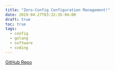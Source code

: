```yaml
---
title: "Zero-Config Configuration Management!"
date: 2019-04-27T03:32:35-04:00
draft: true
toc: true
tags: 
  - config
  - golang
  - software
  - coding
---
```


[GitHub Repo](https://github.com/moorara/goto/tree/master/config)
